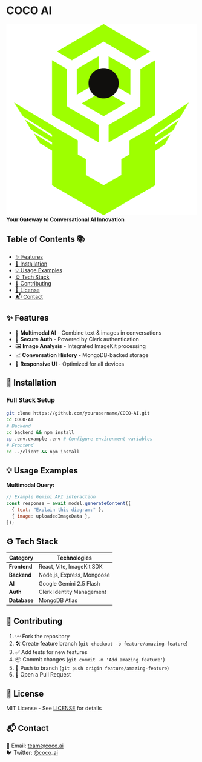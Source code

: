 # COCO AI

![Project Logo](\client\public\favicon.png)  
**Your Gateway to Conversational AI Innovation**

## Table of Contents 📚

- [✨ Features](#features-)
- [🚀 Installation](#installation-)
- [💡 Usage Examples](#usage-)
- [⚙️ Tech Stack](#technology-stack-)
- [🤝 Contributing](#contributing-)
- [📜 License](#license)
- [📬 Contact](#contact)

## ✨ Features

- 🧠 **Multimodal AI** - Combine text & images in conversations
- 🔐 **Secure Auth** - Powered by Clerk authentication
- 🖼️ **Image Analysis** - Integrated ImageKit processing
- 📈 **Conversation History** - MongoDB-backed storage
- 💅 **Responsive UI** - Optimized for all devices

## 🚀 Installation

### Full Stack Setup

```bash
git clone https://github.com/yourusername/COCO-AI.git
cd COCO-AI
# Backend
cd backend && npm install
cp .env.example .env # Configure environment variables
# Frontend
cd ../client && npm install
```

## 💡 Usage Examples

**Multimodal Query:**

```javascript
// Example Gemini API interaction
const response = await model.generateContent([ 
  { text: "Explain this diagram:" },
  { image: uploadedImageData },
]);
```

## ⚙️ Tech Stack

| Category     | Technologies               |
| ------------ | -------------------------- |
| **Frontend** | React, Vite, ImageKit SDK  |
| **Backend**  | Node.js, Express, Mongoose |
| **AI**       | Google Gemini 2.5 Flash    |
| **Auth**     | Clerk Identity Management  |
| **Database** | MongoDB Atlas              |

## 🤝 Contributing

1. 〰️ Fork the repository
2. 🛠 Create feature branch (`git checkout -b feature/amazing-feature`)
3. ✅ Add tests for new features
4. 📦 Commit changes (`git commit -m 'Add amazing feature'`)
5. 🚀 Push to branch (`git push origin feature/amazing-feature`)
6. 🔀 Open a Pull Request

## 📜 License

MIT License - See [LICENSE](LICENSE) for details

## 📬 Contact

📧 Email: [team@coco.ai](mailto:team@coco.ai)  
🐦 Twitter: [@coco_ai](https://twitter.com/coco_ai)
